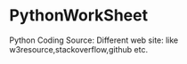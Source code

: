 # PythonWorkSheet
Python Coding
Source:
Different web site: like w3resource,stackoverflow,github etc.
